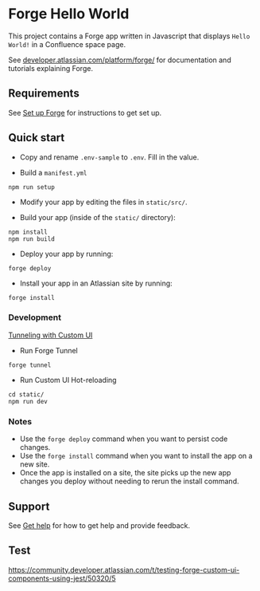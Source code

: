 # Forge Hello World

This project contains a Forge app written in Javascript that displays `Hello World!` in a Confluence space page. 

See [developer.atlassian.com/platform/forge/](https://developer.atlassian.com/platform/forge) for documentation and tutorials explaining Forge.

## Requirements

See [Set up Forge](https://developer.atlassian.com/platform/forge/set-up-forge/) for instructions to get set up.

## Quick start

- Copy and rename `.env-sample` to `.env`. Fill in the value.

- Build a `manifest.yml`
```
npm run setup
```

- Modify your app by editing the files in `static/src/`.

- Build your app (inside of the `static/` directory):
```
npm install
npm run build
```

- Deploy your app by running:
```
forge deploy
```

- Install your app in an Atlassian site by running:
```
forge install
```

### Development
[Tunneling with Custom UI](https://developer.atlassian.com/platform/forge/tunneling/#tunneling-with-custom-ui)

- Run Forge Tunnel
```
forge tunnel
```

- Run Custom UI Hot-reloading
```
cd static/
npm run dev
```

### Notes
- Use the `forge deploy` command when you want to persist code changes.
- Use the `forge install` command when you want to install the app on a new site.
- Once the app is installed on a site, the site picks up the new app changes you deploy without needing to rerun the install command.

## Support

See [Get help](https://developer.atlassian.com/platform/forge/get-help/) for how to get help and provide feedback.

## Test

https://community.developer.atlassian.com/t/testing-forge-custom-ui-components-using-jest/50320/5
